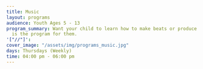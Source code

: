 ```yaml
---
title: Music
layout: programs
audience: Youth Ages 5 - 13
program_summary: Want your child to learn how to make beats or produce music? This
  is the program for them.
'["//"]': 
cover_image: "/assets/img/programs_music.jpg"
days: Thursdays (Weekly)
time: 04:00 pm - 06:00 pm
---
```


